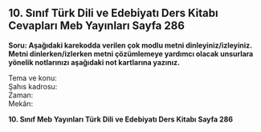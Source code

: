 ## 10. Sınıf Türk Dili ve Edebiyatı Ders Kitabı Cevapları Meb Yayınları Sayfa 286

**Soru: Aşağıdaki karekodda verilen çok modlu metni dinleyiniz/izleyiniz. Metni dinlerken/izlerken metni çözümlemeye yardımcı olacak unsurlara yönelik notlarınızı aşağıdaki not kartlarına yazınız.**

Tema ve konu:  
 Şahıs kadrosu:  
 Zaman:  
 Mekân:

**10. Sınıf Meb Yayınları Türk Dili ve Edebiyatı Ders Kitabı Sayfa 286**